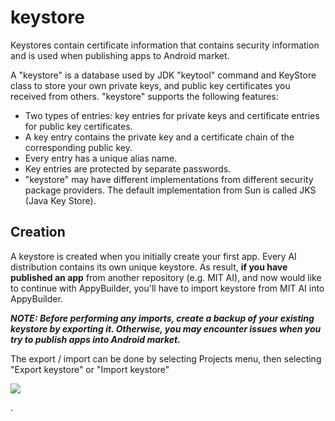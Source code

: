 # keystore

Keystores contain certificate information that contains security information and is used when publishing apps to Android market.

A "keystore" is a database used by JDK "keytool" command and KeyStore class to store your own private keys, and public key certificates you received from others. "keystore" supports the following features:

* Two types of entries: key entries for private keys and certificate entries for public key certificates.
* A key entry contains the private key and a certificate chain of the corresponding public key.
* Every entry has a unique alias name.
* Key entries are protected by separate passwords.
* "keystore" may have different implementations from different security package providers. The default implementation from Sun is called JKS \(Java Key Store\).

## Creation

A keystore is created when you initially create your first app. Every AI distribution contains its own unique keystore. As result, **if you have published an app** from another repository \(e.g. MIT AI\), and now would like to continue with AppyBuilder, you'll have to import keystore from MIT AI into AppyBuilder.

_**NOTE: Before performing any imports, create a backup of your existing keystore by exporting it. Otherwise, you may encounter issues when you try to publish apps into Android market.**_

The export / import can be done by selecting Projects menu, then selecting "Export keystore" or "Import keystore"

![](http://community.appybuilder.com/uploads/default/original/1X/522f5c637576f04f63471d829a9bf15e83a3a927.png)

.

